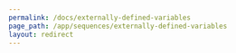 ```yaml
---
permalink: /docs/externally-defined-variables
page_path: /app/sequences/externally-defined-variables
layout: redirect
---
```

